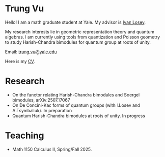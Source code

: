 # Trung Vu
Hello! I am a math graduate student at Yale. My advisor is [Ivan Losev](https://gauss.math.yale.edu/~il282/).

My research interests lie in geometric representation theory and quantum algebras. I am currently using tools from quantization and Poisson geometry to study Harish-Chandra bimodules for quantum group at roots of unity.

Email: trung.vu@yale.edu

Here is my [CV](TrungCV.pdf).

# Research
- On the functor relating Harish-Chandra bimodules and Soergel bimodules, arXiv:2507.17067
- On De Concini-Kac forms of quantum groups (with I.Losev and A.Tsymbaliuk). In preparation
- Quantum Harish-Chandra bimodules at roots of unity. In progress

# Teaching
- Math 1150 Calculus II, Spring/Fall 2025.

